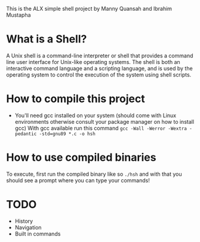 This is the ALX simple shell project by Manny Quansah and Ibrahim Mustapha

# What is a Shell?
A Unix shell is a command-line interpreter or shell that provides a command line user interface for Unix-like operating systems. The shell is both an interactive command language and a scripting language, and is used by the operating system to control the execution of the system using shell scripts.

# How to compile this project
* You'll need gcc installed on your system (should come with Linux environments otherwise consult your package manager on how to install gcc)
  With gcc available run this command `gcc -Wall -Werror -Wextra -pedantic -std=gnu89 *.c -o hsh`

# How to use compiled binaries
To execute, first run the compiled binary like so `./hsh` and with that you should see a prompt where you can type your commands!

# TODO
* History
* Navigation
* Built in commands
